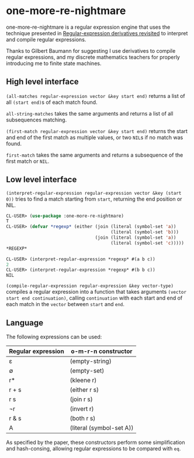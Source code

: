 # one-more-re-nightmare

one-more-re-nightmare is a regular expression engine that uses the technique
presented in [Regular-expression derivatives revisited](https://www.ccs.neu.edu/home/turon/re-deriv.pdf)
to interpret and compile regular expressions.

Thanks to Gilbert Baumann for suggesting I use derivatives to compile regular
expressions, and my discrete mathematics teachers for properly introducing me
to finite state machines.

## High level interface

`(all-matches regular-expression vector &key start end)` returns a list of all
`(start end)`s of each match found.

`all-string-matches` takes the same arguments and returns a list of all 
subsequences matching.

`(first-match regular-expression vector &key start end)` returns the start and 
end of the first match as multiple values, or two `NIL`s if no match was found.

`first-match` takes the same arguments and returns a subsequence of the first 
match or `NIL`.

## Low level interface

`(interpret-regular-expression regular-expression vector &key (start 0))` 
tries to find a match starting from `start`, returning the end position or NIL.

```lisp
CL-USER> (use-package :one-more-re-nightmare)
T
CL-USER> (defvar *regexp* (either (join (literal (symbol-set 'a))
                                        (literal (symbol-set 'b)))
                                  (join (literal (symbol-set 'a))
                                        (literal (symbol-set 'c)))))
*REGEXP*

CL-USER> (interpret-regular-expression *regexp* #(a b c))
2
CL-USER> (interpret-regular-expression *regexp* #(b b c))
NIL
```

`(compile-regular-expression regular-expression &key vector-type)` compiles a
regular expression into a function that takes arguments 
`(vector start end continuation)`, calling `continuation` with each start and
end of each match in the `vector` between `start` and `end`.

## Language

The following expressions can be used:

| Regular expression | o-m-r-n constructor      |
|--------------------|--------------------------|
| ε                  | (empty-string)           |
| ∅                  | (empty-set)              |
| r*                 | (kleene r)               |
| r + s              | (either r s)             |
| r s                | (join r s)               |
| ¬r                 | (invert r)               |
| r & s              | (both r s)               |
| A                  | (literal (symbol-set A)) |


As specified by the paper, these constructors perform some simplification and 
hash-consing, allowing regular expressions to be compared with `eq`.
